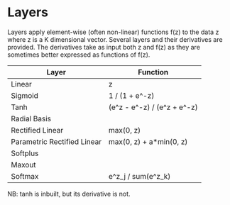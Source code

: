 Layers
======

Layers apply element-wise (often non-linear) functions f(z) to the data z where z is a K dimensional vector.
Several layers and their derivatives are provided.
The derivatives take as input both z and f(z) as they are sometimes better expressed as functions of f(z).

| Layer                       | Function                    |
| --------------------------- | --------------------------- |
| Linear                      | z                           |
| Sigmoid                     | 1 / (1 + e^-z)              |
| Tanh                        | (e^z - e^-z) / (e^z + e^-z) |
| Radial Basis                |                             | TODO
| Rectified Linear            | max(0, z)                   |
| Parametric Rectified Linear | max(0, z) + a\*min(0, z)    | TODO
| Softplus                    |                             | TODO
| Maxout                      |                             | TODO
| Softmax                     | e^z_j / sum(e^z_k)          |

NB: tanh is inbuilt, but its derivative is not.
